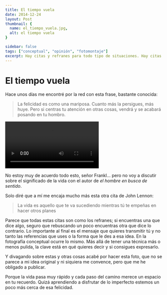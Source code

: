 ```yaml
---
title: El tiempo vuela
date: 2014-12-24
layout: Post
thumbnail: {
  name: el_tiempo_vuela.jpg, 
  alt: el tiempo vuela
}

sidebar: false
tags: ["conceptual", "opinión", "fotomontaje"]
excerpt: Hay citas y refranes para todo tipo de situaciones. Hay citas y refranes que se contradicen entre sí. En el fondo, a veces, lo importante no es encontrar la mejor forma de decir las cosas, sino encontrar el valor de decirlas.
---
```


# El tiempo vuela

Hace unos días me encontré por la red con esta frase, bastante conocida:

> La felicidad es como una mariposa. Cuanto más la persigues, más huye. Pero si centras tu atención en otras cosas, vendrá y se acabará posando en tu hombro.

<video title="Dos mariposas aletean persiguiéndose la una a la otra" controls>
  <source src="~@videos/persiguiendo_mariposas.mp4" type="video/mp4">
</video>

No estoy muy de acuerdo todo esto, señor Frankl… pero no voy a discutir sobre el significado de la vida con el autor de _el hombre en busca de sentido_.

Solo diré que a mí me encaja mucho más esta otra cita de John Lennon:

> La vida es aquello que te va sucediendo mientras tú te empeñas en hacer otros planes

Parece que todas estas citas son como los refranes; si encuentras una que dice algo, seguro que rebuscando un poco encuentras otra que dice lo contrario. Lo importante al final es el mensaje que quieres transmitir tú y no tanto las referencias que uses o la forma que le des a esa idea. En la fotografía conceptual ocurre lo mismo. Más allá de tener una técnica más o menos pulida, la clave está en qué quieres decir y si consigues expresarlo.

Y divagando sobre estas y otras cosas acabé por hacer esta foto, que no se parece a mi idea original y ni siquiera me convence, pero que me he obligado a publicar.

Porque la vida pasa muy rápido y cada paso del camino merece un espacio en tu recuerdo. Quizá aprendiendo a disfrutar de lo imperfecto estemos un poco más cerca de esa felicidad.

<Photo name="el_tiempo_vuela.jpg" alt="Una chica levita en una habitación con dos umbrales al fondo y unas mariposas fluyen de su vestido hacia atrás" />
